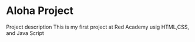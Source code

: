 # Aloha Project

Project description
This is my first project at Red Academy usig HTML,CSS, and Java Script